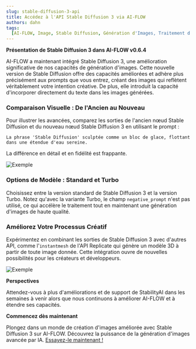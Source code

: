 ```yaml
---
slug: stable-diffusion-3-api
title: Accédez à l'API Stable Diffusion 3 via AI-FLOW
authors: dahn
tags:
  [AI-FLOW, Image, Stable Diffusion, Génération d'Images, Traitement d'Images]
---
```


<head>
  <meta name="description" content="Découvrez AI-FLOW avec Stable Diffusion 3. Créez des images détaillées correspondant à vos prompts et explorez de nouvelles possibilités créatives. Essayez-le maintenant !"/>
  <meta name="twitter:card" content="summary_large_image"/>
  <meta name="twitter:title" content="Stable Diffusion 3 maintenant disponible dans AI-FLOW" /> 
  <meta name="twitter:description" content="AI-FLOW a maintenant intégré Stable Diffusion 3, une amélioration significative de notre outil de génération d'images." />
  <meta name="twitter:creator" content="@AIFlowApp"/>
  <meta name="twitter:image" content="https://docs.ai-flow.net/img/blog-card-images/blog-sd3.png"/>
  <meta name="twitter:image:alt" content="AI-FLOW a maintenant intégré Stable Diffusion 3, une amélioration significative de notre outil de génération d'images."/>
  <meta property="og:image" content="https://docs.ai-flow.net/img/blog-card-images/blog-sd3.png" data-rh="true"/>
</head>

**Présentation de Stable Diffusion 3 dans AI-FLOW v0.6.4**

AI-FLOW a maintenant intégré Stable Diffusion 3, une amélioration significative de nos capacités de génération d'images. Cette nouvelle version de Stable Diffusion offre des capacités améliorées et adhère plus précisément aux prompts que vous entrez, créant des images qui reflètent véritablement votre intention créative. De plus, elle introduit la capacité d'incorporer directement du texte dans les images générées.

### Comparaison Visuelle : De l'Ancien au Nouveau

Pour illustrer les avancées, comparez les sorties de l'ancien nœud Stable Diffusion et du nouveau nœud Stable Diffusion 3 en utilisant le prompt :

`La phrase 'Stable Diffusion' sculptée comme un bloc de glace, flottant dans une étendue d'eau sereine.`

La différence en détail et en fidélité est frappante.

![Exemple](/img/blog-images/stable-diffusion-3-api-1.png)

### Options de Modèle : Standard et Turbo

Choisissez entre la version standard de Stable Diffusion 3 et la version Turbo. Notez qu'avec la variante Turbo, le champ `negative_prompt` n'est pas utilisé, ce qui accélère le traitement tout en maintenant une génération d'images de haute qualité.

### Améliorez Votre Processus Créatif

Expérimentez en combinant les sorties de Stable Diffusion 3 avec d'autres API, comme l'`instantmesh` de l'API Replicate qui génère un modèle 3D à partir de toute image donnée. Cette intégration ouvre de nouvelles possibilités pour les créateurs et développeurs.

![Exemple](/img/blog-images/stable-diffusion-3-api-2.png)

**Perspectives**

Attendez-vous à plus d'améliorations et de support de StabilityAI dans les semaines à venir alors que nous continuons à améliorer AI-FLOW et à étendre ses capacités.

**Commencez dès maintenant**

Plongez dans un monde de création d'images améliorée avec Stable Diffusion 3 sur AI-FLOW. Découvrez la puissance de la génération d'images avancée par IA. [Essayez-le maintenant !](https://app.ai-flow.net)
